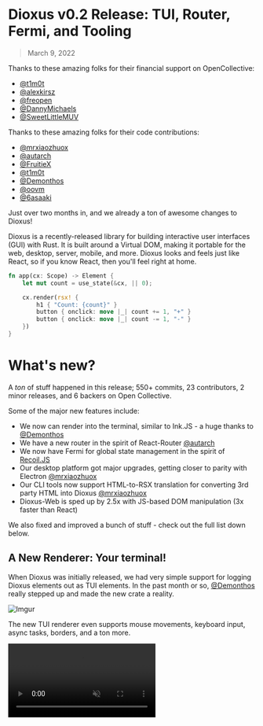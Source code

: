 # Dioxus v0.2 Release: TUI, Router, Fermi, and Tooling

> March 9, 2022

Thanks to these amazing folks for their financial support on OpenCollective:

- [@t1m0t](https://github.com/t1m0t)
- [@alexkirsz](https://github.com/t1m0t)
- [@freopen](https://github.com/freopen)
- [@DannyMichaels](https://github.com/DannyMichaels)
- [@SweetLittleMUV](https://github.com/Fatcat560)

Thanks to these amazing folks for their code contributions:

- [@mrxiaozhuox](https://github.com/mrxiaozhuox)
- [@autarch](https://github.com/autarch)
- [@FruitieX](https://github.com/FruitieX)
- [@t1m0t](https://github.com/t1m0t)
- [@Demonthos](https://github.com/Demonthos)
- [@oovm](https://github.com/oovm)
- [@6asaaki](https://github.com/6asaaki)


Just over two months in, and we already a ton of awesome changes to Dioxus!

Dioxus is a recently-released library for building interactive user interfaces (GUI) with Rust. It is built around a Virtual DOM, making it portable for the web, desktop, server, mobile, and more. Dioxus looks and feels just like React, so if you know React, then you'll feel right at home.

```rust
fn app(cx: Scope) -> Element {
    let mut count = use_state(&cx, || 0);

    cx.render(rsx! {
        h1 { "Count: {count}" }
        button { onclick: move |_| count += 1, "+" }
        button { onclick: move |_| count -= 1, "-" }
    })
}
```

# What's new?

A *ton* of stuff happened in this release; 550+ commits, 23 contributors, 2 minor releases, and 6 backers on Open Collective.

Some of the major new features include:

- We now can render into the terminal, similar to Ink.JS - a huge thanks to [@Demonthos](https://github.com/Demonthos)
- We have a new router in the spirit of React-Router [@autarch](https://github.com/autarch)
- We now have Fermi for global state management in the spirit of [Recoil.JS](https://recoiljs.org)
- Our desktop platform got major upgrades, getting closer to parity with Electron [@mrxiaozhuox](https://github.com/mrxiaozhuox)
- Our CLI tools now support HTML-to-RSX translation for converting 3rd party HTML into Dioxus [@mrxiaozhuox](https://github.com/mrxiaozhuox)
- Dioxus-Web is sped up by 2.5x with JS-based DOM manipulation (3x faster than React)

We also fixed and improved a bunch of stuff - check out the full list down below.


## A New Renderer: Your terminal!

When Dioxus was initially released, we had very simple support for logging Dioxus elements out as TUI elements. In the past month or so, [@Demonthos](https://github.com/Demonthos) really stepped up and made the new crate a reality.


![Imgur](https://i.imgur.com/GL7uu3r.png)

The new TUI renderer even supports mouse movements, keyboard input, async tasks, borders, and a ton more.

<video controls autoplay muted>
    <source src="https://i.imgur.com/q25tZST.mp4" type="video/mp4">
</vido>



## New Router

We totally revamped the router, switching away from the old yew-router approach to the more familiar [React-Router](http://reactrouter.com). It's less type-safe but provides more flexibility and support for beautiful URLs.

Apps with routers are *really* simple now. It's easy to compose the "Router", a "Route", and "Links" to define how your app is laid out:

```rust
fn app(cx: Scope) -> Element {
    cx.render(rsx! {
        Router {
            onchange: move |_| log::info!("Route changed!"),
            ul {
                Link { to: "/",  li { "Go home!" } }
                Link { to: "users",  li { "List all users" } }
                Link { to: "blog", li { "Blog posts" } }
            }
            Route { to: "/", "Home" }
            Route { to: "/users", "User list" }
            Route { to: "/users/:name", User {} }
            Route { to: "/blog", "Blog list" }
            Route { to: "/blog/:post", BlogPost {} }
            Route { to: "", "Err 404 Route Not Found" }
        }
    })
}
```

We're also using hooks to parse the URL parameters and segments so you can interact with the router from anywhere deeply nested in your app.

```rust
#[derive(Deserialize)]
struct Query { name: String }

fn BlogPost(cx: Scope) -> Element {
    let post = use_route(&cx).segment("post")?;
    let query = use_route(&cx).query::<Query>()?;

    cx.render(rsx!{
        "Viewing post {post}"
        "Name selected: {query}"
    })
}
```

Give a big thanks to [@autarch](https://github.com/autarch) for putting in all the hard work to make this new router a reality.

The Router guide is [available here](https://dioxuslabs.com/nightly/router/) - thanks to [@dogedark](https://github.com/dogedark).

## Fermi for Global State Management

Managing state in your app can be challenging. Building global state management solutions can be even more challenging. For the first big attempt at building a global state management solution for Dioxus, we chose to keep it simple and follow in the footsteps of the [Recoil.JS](http://recoiljs.org) project.

Fermi uses the concept of "Atoms" for global state. These individual values can be get/set from anywhere in your app. Using state with Fermi is basically as simple as `use_state`.

```rust
// Create a single value in an "Atom"
static TITLE: Atom<&str> = |_| "Hello";

// Read the value from anywhere in the app, subscribing to any changes
fn app(cx: Scope) -> Element {
    let title = use_read(&cx, TITLE);
    cx.render(rsx!{
        h1 { "{title}" }
        Child {}
    })
}

// Set the value from anywhere in the app
fn Child(cx: Scope) -> Element {
    let set_title = use_set(&cx, TITLE);
    cx.render(rsx!{
        button {
            onclick: move |_| set_title("goodbye"),
            "Say goodbye"
        }
    })
}
```

## Inline Props Macro

For internal components, explicitly declaring props structs can become tedious. That's why we've built the new `inline_props` macro. This macro lets you inline your props definition right into your component function arguments.

Simply add the `inline_props` macro to your component:
```rust
#[inline_props]
fn Child<'a>(
    cx: Scope,
    name: String,
    age: String,
    onclick: EventHandler<'a, ClickEvent>
) -> Element {
    cx.render(rsx!{
        button {
            "Hello, {name}"
            "You are {age} years old"
            onclick: move |evt| onclick.call(evt)
        }
    })
}
```

You won't be able to document each field or attach attributes so you should refrain from using it in libraries.

## Props optional fields

Sometimes you don't want to specify *every* value in a component's props, since there might a lot. That's why the `Props` macro now supports optional fields. You can use a combination of `default`, `strip_option`, and `optional` to tune the exact behavior of properties fields.

```rust
#[derive(Props, PartialEq)]
struct ChildProps {
    #[props(default = "client")]
    name: String,

    #[props(default)]
    age: Option<u32>,

    #[props(optional)]
    age: Option<u32>,
}

// then to use the accompanying component
rsx!{
    Child {
        name: "asd",
    }
}
```

## Dioxus Web Speed Boost

We've changed how DOM patching works in Dioxus-Web; now, all of the DOM manipulation code is written in TypeScript and shared between our web, desktop, and mobile runtimes.

On an M1-max, the "create-rows" operation used to take 45ms. Now, it takes a mere 17ms - 3x faster than React. We expect an upcoming optimization to bring this number as low as 3ms.

Under the hood, we have a new string interning engine to cache commonly used tags and values on the Rust <-> JS boundary, resulting in significant performance improvements.

Overall, Dioxus apps are even more snappy than before.


Before and after:
![Before and After](https://imgur.com/byTBGlO.png)


## Dioxus Desktop Window Context

A very welcome change, thanks AGAIN to [@mrxiaozhuox](https://github.com/mrxiaozhuox) is support for imperatively controlling the desktop window from your Dioxus code.

A bunch of new methods were added:
- Minimize and maximize window
- Close window
- Focus window
- Enable devtools on the fly

And more!

In addition, Dioxus Desktop now autoresolves asset locations, so you can easily add local images, JS, CSS, and then bundle it into an .app without hassle.

You can now build entirely borderless desktop apps:

![img](https://i.imgur.com/97zsVS1.png)

## CLI Tool

Thanks to the amazing work by [@mrxiaozhuox](https://github.com/mrxiaozhuox), our CLI tool is fixed and working better than ever. The Dioxus-CLI sports a new development server, an HTML to RSX translation engine, a `cargo fmt`-style command, a configuration scheme, and much more.

Unlike its counterpart, `Trunk.rs`, the dioxus-cli supports running examples and tests, making it easier to test web-based projects and showcase web-focused libraries.

## Async Improvements

Working with async isn't the easiest part of Rust. To help improve things, we've upgraded async support across the board in Dioxus.


First, we upgraded the `use_future` hook. It now supports dependencies, which let you regenerate a future on the fly as its computed values change. It's never been easier to add datafetching to your Rust Web Apps:

```rust
fn RenderDog(cx: Scope, breed: String) -> Element {
    let dog_request = use_future(&cx, (breed,), |(breed,)| async move {
        reqwest::get(format!("https://dog.ceo/api/breed/{}/images/random", breed))
            .await
            .unwrap()
            .json::<DogApi>()
            .await
    });

    cx.render(match dog_request.value() {
        Some(Ok(url)) => rsx!{ img { url: "{url}" } },
        Some(Err(url)) => rsx!{ span { "Loading dog failed" }  },
        None => rsx!{ "Loading dog..." }
    })
}
```

Additionally, we added better support for coroutines. You can now start, stop, resume, and message with asynchronous tasks. The coroutine is automatically exposed to the rest of your app via the Context API. For the vast majority of apps, Coroutines can satisfy all of your state management needs:

```rust
fn App(cx: Scope) -> Element {
    let sync_task = use_coroutine(&cx, |rx| async move {
        connect_to_server().await;
        let state = MyState::new();

        while let Some(action) = rx.next().await {
            reduce_state_with_action(action).await;
        }
    });

    cx.render(rsx!{
        button {
            onclick: move |_| sync_task.send(SyncAction::Username("Bob")),
            "Click to sync your username to the server"
        }
    })
}
```

## All New Features

We've covered the major headlining features, but there were so many more!

- A new router @autarch
- Fermi for global state management
- Translation of docs and Readme into Chinese @mrxiaozhuox
- 2.5x speedup by using JS-based DOM manipulation (3x faster than React)
- Beautiful documentation overhaul
- InlineProps macro allows definition of props within a component's function arguments
- Improved dev server, hot reloading for desktop and web apps [@mrxiaozhuox](https://github.com/mrxiaozhuox)
- Templates: desktop, web, web/hydration, Axum + SSR, and more [@mrxiaozhuox](https://github.com/mrxiaozhuox)
- Web apps ship with console_error_panic_hook enabled, so you always get tracebacks
- Enhanced Hydration and server-side-rendering (recovery, validation)
- Optional fields for component properties
- Introduction of the `EventHandler` type
- Improved use_state hook to be closer to react
- Improved use_ref hook to be easier to use in async contexts
- New use_coroutine hook for carefully controlling long-running async tasks
- Prevent Default attribute
- Provide Default Context allows injection of global contexts to the top of the app
- push_future now has a spawn counterpart to be more consistent with rust
- Add gap and gap_row attributes [@FruitieX](https://github.com/FruitieX)
- File Drag n Drop support for Desktop
- Custom handler support for desktop
- Forms now collect all their values in oninput/onsubmit
- Async tasks now are dropped when components unmount
- Right-click menus are now disabled by default

## Fixes
- Windows support improved across the board
- Linux support improved across the board
- Bug in Calculator example
- Improved example running support

A ton more! Dioxus is now much more stable than it was at release!

## Breaking Changes and Migrations

- UseState is not `Copy` - but now supports Clone for use in async. `for_async` has been removed
- UseFuture and UseEffect now take dependency tuples
- UseCoroutine is now exposed via the context API and takes a receiver
- Async tasks are canceled when components are dropped
- The ContextAPI no longer uses RC to share state - anything that is `Clone` can be shared

## Community Additions
- [Styled Components macro](https://github.com/Zomatree/Revolt-Client/blob/master/src/utils.rs#14-27) [@Zomatree](https://github.com/Zomatree)
- [Dioxus-Websocket hook](https://github.com/FruitieX/dioxus-websocket-hooks) [@FruitieX](https://github.com/FruitieX)
- [Home automation server app](https://github.com/FruitieX/homectl) [@FruitieX](https://github.com/FruitieX)
- [Video Recording app](https://github.com/rustkid/recorder)
- [Music streaming app](https://github.com/autarch/Crumb/tree/master/web-frontend) [@autarch](https://github.com/autarch)
- [NixOS dependency installation](https://gist.github.com/FruitieX/73afe3eb15da45e0e05d5c9cf5d318fc) [@FruitieX](https://github.com/FruitieX)
- [Vercel Deploy Template](https://github.com/lucifer1004/dioxus-vercel-demo) [@lucifer1004](https://github.com/lucifer1004)
- [Render Katex in Dioxus](https://github.com/oovm/katex-wasm)
- [Render PrismJS in Dioxus](https://github.com/oovm/prism-wasm)
- [Compile-time correct TailwindCSS](https://github.com/houseabsolute/tailwindcss-to-rust)
- [Autogenerate tailwind CSS](https://github.com/oovm/tailwind-rs)
- [Heroicons library](https://github.com/houseabsolute/dioxus-heroicons)
- [RSX -> HTML translator app](https://dioxus-convert.netlify.app)
- [Toast Support](https://github.com/mrxiaozhuox/dioxus-toast)
- New Examples: forms, routers, linking, tui, and more!

## Looking Forward

Dioxus is still under rapid, active development. We'd love for you to get involved! For the next release, we're looking to add:

- Native WGPU renderer support
- A query library like react-query
- Multiwindow desktop app support
- Full LiveView integrations for Axum, Warp, and Actix
- A builder pattern for elements (no need for rsx!)
- Autoformatting of rsx! code (like cargo fmt)
- Improvements to the VSCode Extension

If you're interested in building an app with Dioxus, make sure to check us out on:

- [Github](http://github.com/dioxusLabs/dioxus)
- [Reddit](http://reddit.com/r/dioxus/)
- [Discord](https://discord.gg/XgGxMSkvUM)
- [Twitter](http://twitter.com/dioxuslabs)



